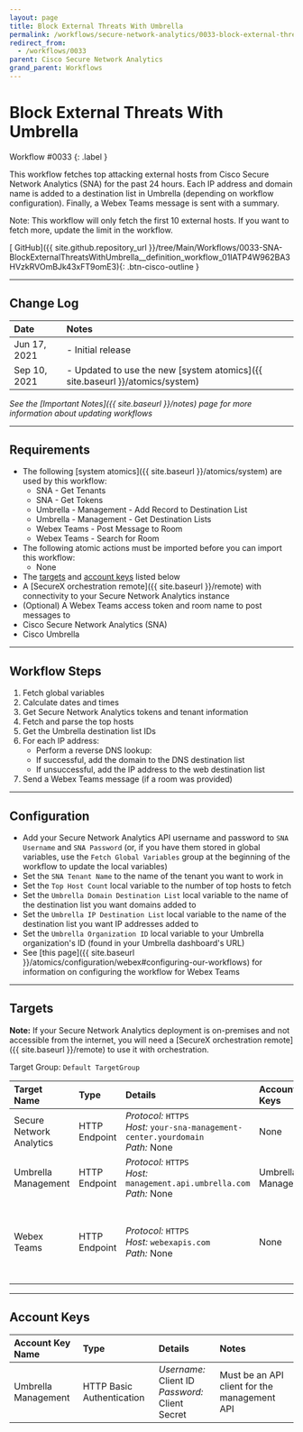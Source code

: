 ```yaml
---
layout: page
title: Block External Threats With Umbrella
permalink: /workflows/secure-network-analytics/0033-block-external-threats-with-umbrella
redirect_from:
  - /workflows/0033
parent: Cisco Secure Network Analytics
grand_parent: Workflows
---
```


# Block External Threats With Umbrella
<div markdown="1">
Workflow #0033
{: .label }
</div>

This workflow fetches top attacking external hosts from Cisco Secure Network Analytics (SNA) for the past 24 hours. Each IP address and domain name is added to a destination list in Umbrella (depending on workflow configuration). Finally, a Webex Teams message is sent with a summary.

Note: This workflow will only fetch the first 10 external hosts. If you want to fetch more, update the limit in the workflow.

[<i class="fab fa-github mr-1"></i> GitHub]({{ site.github.repository_url }}/tree/Main/Workflows/0033-SNA-BlockExternalThreatsWithUmbrella__definition_workflow_01IATP4W962BA3HVzkRVOmBJk43xFT9omE3){: .btn-cisco-outline }

---

## Change Log

| Date | Notes |
|:-----|:------|
| Jun 17, 2021 | - Initial release |
| Sep 10, 2021 | - Updated to use the new [system atomics]({{ site.baseurl }}/atomics/system) |

_See the [Important Notes]({{ site.baseurl }}/notes) page for more information about updating workflows_

---

## Requirements
* The following [system atomics]({{ site.baseurl }}/atomics/system) are used by this workflow:
	* SNA - Get Tenants
	* SNA - Get Tokens
	* Umbrella - Management - Add Record to Destination List
	* Umbrella - Management - Get Destination Lists
	* Webex Teams - Post Message to Room
	* Webex Teams - Search for Room
* The following atomic actions must be imported before you can import this workflow:
	* None
* The [targets](#targets) and [account keys](#account-keys) listed below
* A [SecureX orchestration remote]({{ site.baseurl }}/remote) with connectivity to your Secure Network Analytics instance
* (Optional) A Webex Teams access token and room name to post messages to
* Cisco Secure Network Analytics (SNA)
* Cisco Umbrella

---

## Workflow Steps
1. Fetch global variables
1. Calculate dates and times
1. Get Secure Network Analytics tokens and tenant information
1. Fetch and parse the top hosts
1. Get the Umbrella destination list IDs
1. For each IP address:
	* Perform a reverse DNS lookup:
	* If successful, add the domain to the DNS destination list
	* If unsuccessful, add the IP address to the web destination list
1. Send a Webex Teams message (if a room was provided)

---

## Configuration
* Add your Secure Network Analytics API username and password to `SNA Username` and `SNA Password` (or, if you have them stored in global variables, use the `Fetch Global Variables` group at the beginning of the workflow to update the local variables)
* Set the `SNA Tenant Name` to the name of the tenant you want to work in
* Set the `Top Host Count` local variable to the number of top hosts to fetch
* Set the `Umbrella Domain Destination List` local variable to the name of the destination list you want domains added to
* Set the `Umbrella IP Destination List` local variable to the name of the destination list you want IP addresses added to
* Set the `Umbrella Organization ID` local variable to your Umbrella organization's ID (found in your Umbrella dashboard's URL)
* See [this page]({{ site.baseurl }}/atomics/configuration/webex#configuring-our-workflows) for information on configuring the workflow for Webex Teams

---

## Targets
**Note:** If your Secure Network Analytics deployment is on-premises and not accessible from the internet, you will need a [SecureX orchestration remote]({{ site.baseurl }}/remote) to use it with orchestration.

Target Group: `Default TargetGroup`

| Target Name | Type | Details | Account Keys | Notes |
|:------------|:-----|:--------|:-------------|:------|
| Secure Network Analytics | HTTP Endpoint | _Protocol:_ `HTTPS`<br />_Host:_ `your-sna-management-center.yourdomain`<br />_Path:_ None | None | |
| Umbrella Management | HTTP Endpoint | _Protocol:_ `HTTPS`<br />_Host:_ `management.api.umbrella.com`<br />_Path:_ None | Umbrella Management | |
| Webex Teams | HTTP Endpoint | _Protocol:_ `HTTPS`<br />_Host:_ `webexapis.com`<br />_Path:_ None | None | Not necessary if Webex Teams activities are removed |

---

## Account Keys

| Account Key Name | Type | Details | Notes |
|:-----------------|:-----|:--------|:------|
| Umbrella Management | HTTP Basic Authentication | _Username:_ Client ID<br />_Password:_ Client Secret | Must be an API client for the management API |
